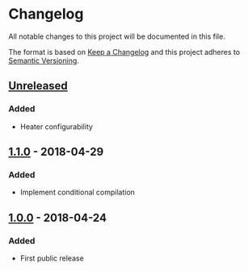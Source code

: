 # Changelog
All notable changes to this project will be documented in this file.

The format is based on [Keep a Changelog](http://keepachangelog.com/en/1.0.0/)
and this project adheres to [Semantic Versioning](http://semver.org/spec/v2.0.0.html).

## [Unreleased]

### Added
- Heater configurability

## [1.1.0] - 2018-04-29
### Added
- Implement conditional compilation

## [1.0.0] - 2018-04-24
### Added
- First public release

[Unreleased]: https://github.com/particleflux/Si7021/compare/1.1.0...HEAD
[1.1.0]: https://github.com/particleflux/Si7021/compare/1.1.0...1.0.0
[1.0.0]: https://github.com/particleflux/Si7021/compare/0.9.0...1.0.0